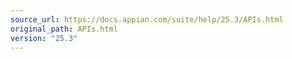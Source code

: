 ```yaml
---
source_url: https://docs.appian.com/suite/help/25.3/APIs.html
original_path: APIs.html
version: "25.3"
---
```


